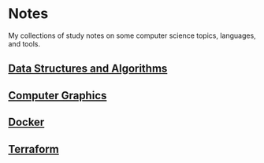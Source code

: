 # Notes

My collections of study notes on some computer science topics, languages, and tools.

## [Data Structures and Algorithms](./dsa/)

## [Computer Graphics](./cg/)

## [Docker](./docker/)

## [Terraform](./terraform/)
